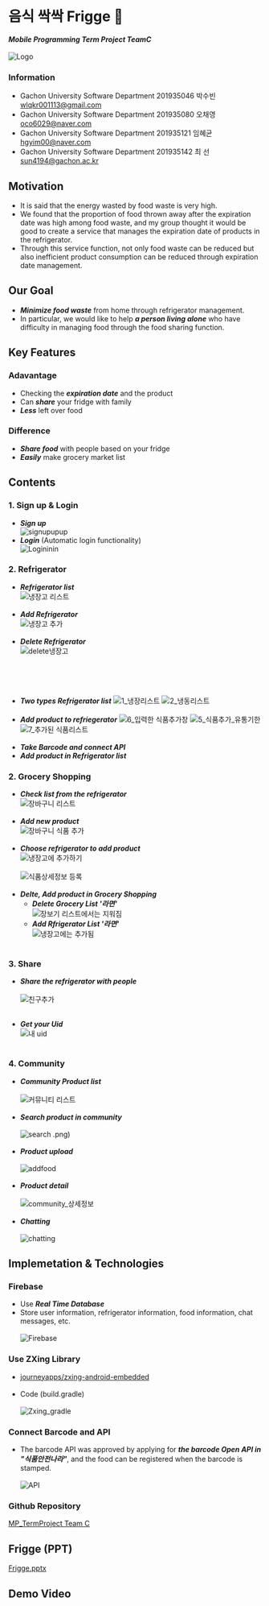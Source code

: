 # 음식 싹싹 Frigge 🥙
**_Mobile Programming Term Project TeamC_** <br><br>
![Logo](https://user-images.githubusercontent.com/96913056/173311744-a3eb35f7-8fc3-44ea-a5a5-6f82a70f83cd.png) <br>

### Information
* Gachon University Software Department 201935046 박수빈 wlqkr001113@gmail.com <br>
* Gachon University Software Department 201935080 오채영 oco6029@naver.com <br>
* Gachon University Software Department 201935121 임혜균 hgyim00@naver.com <br>
* Gachon University Software Department 201935142 최  선 sun4194@gachon.ac.kr <br>

## Motivation
* It is said that the energy wasted by food waste is very high. <br>
* We found that the proportion of food thrown away after the expiration date was high among food waste, and my group thought it would be good to create a service that manages the expiration date of products in the refrigerator. <br>
* Through this service function, not only food waste can be reduced but also inefficient product consumption can be reduced through expiration date management.

## Our Goal
* **_Minimize food waste_** from home through refrigerator management. <br> 
* In particular, we would like to help **_a person living alone_** who have difficulty in managing food through the food sharing function.

## Key Features
### Adavantage
* Checking the **_expiration date_** and the product
* Can **_share_** your fridge with family
* **_Less_** left over food

### Difference
* **_Share food_** with people based on your fridge
* **_Easily_** make grocery market list

## Contents
### 1. Sign up & Login
* **_Sign up_** <br>
![signupupup](https://user-images.githubusercontent.com/96913056/173339374-45f38d0b-23df-4114-b002-ec4ba05ee83f.png)
* **_Login_** (Automatic login functionality)<br>
![Logininin](https://user-images.githubusercontent.com/96913056/173339380-95cc93ff-b8bb-463f-a0d5-c1a656cefa97.png)

### 2. Refrigerator
* **_Refrigerator list_** <br>
![냉장고 리스트](https://user-images.githubusercontent.com/96913056/173341978-06654a31-1fcf-4110-878b-92c041442b97.png)
<br><br>
* **_Add Refrigerator_** <br>
![냉장고 추가](https://user-images.githubusercontent.com/96913056/173341986-2a5d8a4e-5950-4968-ae7b-a6752ee8eb19.png)
<br><br>
* **_Delete Refrigerator_** <br>
![delete냉장고](https://user-images.githubusercontent.com/96913056/173342194-52edbeb2-bf15-4c50-a4e5-c1796b10fc90.png)

<br><br><br>
* **_Two types Refrigerator list_**
![1_냉장리스트](https://user-images.githubusercontent.com/96913056/173334032-34dcbfcc-f47b-4a95-9237-cc5307f695c3.png)
![2_냉동리스트](https://user-images.githubusercontent.com/96913056/173334039-2b3fe1f3-0da5-4c1d-a857-e491e9676157.png)
<br><br>
* **_Add product to refriegerator_**
![6_입력한 식품추가창](https://user-images.githubusercontent.com/96913056/173335941-38317d67-6408-467f-989b-92ab0346174e.png)
![5_식품추가_유통기한](https://user-images.githubusercontent.com/96913056/173335944-8bde65ff-b89c-4b09-9f0d-dfea01525f81.png)
![7_추가된 식품리스트](https://user-images.githubusercontent.com/96913056/173335952-f43660fe-36c7-46ff-abbb-60c766f18b16.png)
<br><br>
* **_Take Barcode and connect API_**
* **_Add product in Refrigerator list_**

### 2. Grocery Shopping
* **_Check list from the refrigerator_**<br>
![장바구니 리스트](https://user-images.githubusercontent.com/96913056/173343003-31d1c124-0301-43a9-b75e-6e19724632b2.png)
<br><br>
* **_Add new product_** <br>
![장바구니 식품 추가](https://user-images.githubusercontent.com/96913056/173343009-4feaf9fb-9b47-40c3-8861-d503795baf1b.png)
<br><br>
* **_Choose refrigerator to add product_** <br>
![냉장고에 추가하기](https://user-images.githubusercontent.com/96913056/173343407-bfa175cc-6fa0-4ba4-bd79-f4c4efb4cd24.png)
<br><br>
![식품상세정보 등록](https://user-images.githubusercontent.com/96913056/173343406-c29e99bf-f7fc-49e9-a578-b4d723e6cb19.png)
<br><br>
* **_Delte, Add product in Grocery Shopping_** <br>
  * **_Delete Grocery List '라면'_** <br>
![장보기 리스트에서는 지워짐](https://user-images.githubusercontent.com/96913056/173343403-4238d616-17ae-42bb-a90e-d4fc72153bf8.png)
  * **_Add Rfrigerator List '라면'_** <br>
![냉장고에는 추가됨](https://user-images.githubusercontent.com/96913056/173343399-7c07394a-ae54-4f99-8ba0-2af02d625dc5.png)
<br><br>

### 3. Share
* **_Share the refrigerator with people_** <br><br>
![친구추가](https://user-images.githubusercontent.com/96913056/173344366-79fa4046-72db-481b-adce-9fed5193d68b.png)
<br><br>

* **_Get your Uid_** <br>
![내 uid](https://user-images.githubusercontent.com/96913056/173344359-54295815-949b-41cb-96a9-8aa6702b541d.png) <br><br>

### 4. Community
* **_Community Product list_**
<br><br>
![커뮤니티 리스트](https://user-images.githubusercontent.com/96913056/173339398-c8555a93-d944-46ce-a0b8-9ebced0df852.png)
<br><br>
* **_Search product in community_**
<br><br>
![search](https://user-images.githubusercontent.com/96913056/173339626-83e19d39-a4c7-4467-81ca-8540d5115db9.png)
.png)
<br><br>
* **_Product upload_**
<br><br>
![addfood](https://user-images.githubusercontent.com/96913056/173339405-26f06e48-923c-4a2d-85ee-a035b19eb5dc.png)
<br><br>
* **_Product detail_**
<br><br>
![community_상세정보](https://user-images.githubusercontent.com/96913056/173338242-5d9150ed-1185-4d46-910e-031f00d7b0cf.png)
<br><br>
* **_Chatting_**
<br><br>
![chatting](https://user-images.githubusercontent.com/96913056/173339754-52fb5156-8637-4f3c-8f0f-cbcacaf863a3.png)

## Implemetation & Technologies
### Firebase
* Use **_Real Time Database_**
* Store user information, refrigerator information, food information, chat messages, etc. <br><br>
![Firebase](https://user-images.githubusercontent.com/96913056/173331198-2bf1bccb-d3d1-45d1-86f0-fcd86d7d592d.png)

### Use ZXing Library
* [journeyapps/zxing-android-embedded](https://github.com/journeyapps/zxing-android-embedded)<br><br>
* Code (build.gradle)<br><br>
![Zxing_gradle](https://user-images.githubusercontent.com/96913056/173329208-93d56f7c-c6ac-429c-89f7-6b449df2d767.png)

### Connect Barcode and API
* The barcode API was approved by applying for **_the barcode Open API in "식품안전나라"_**, and the food can be registered when the barcode is stamped.<br><br>
![API](https://user-images.githubusercontent.com/96913056/173330717-76b581a6-1699-405b-9da6-e8a0b2ab2e88.png)

### Github Repository
[MP_TermProject Team C](https://github.com/parksubin1313/MPTermProject)

## Frigge (PPT)
[Frigge.pptx](https://github.com/parksubin1313/MPTermProject/files/8889503/Frigge.pptx)

## Demo Video

